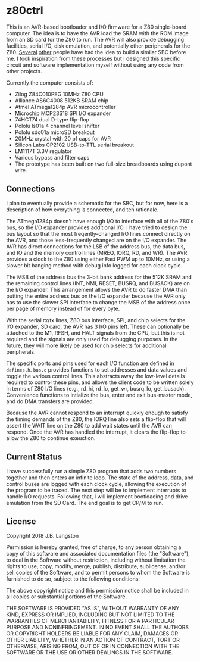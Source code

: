 # z80ctrl

This is an AVR-based bootloader and I/O firmware for a Z80 single-board computer.  The idea is to have the AVR load the SRAM with the ROM image from an SD card for the Z80 to run. The AVR will also provide debugging facilities, serial I/O, disk emulation, and potentially other peripherals for the Z80.  [Several](https://hackaday.io/project/7354-zaviour-board-avrz80-hybrid) [other](http://benryves.com/journal/3662496) people have had the idea to build a similar SBC before me. I took inspiration from these processes but I designed this specific circuit and software implementation myself without using any code from other projects.

Currently the computer consists of:

- Zilog Z84C010PEG 10MHz Z80 CPU
- Alliance AS6C4008 512KB SRAM chip
- Atmel ATmega1284p AVR microcontroller
- Microchip MCP23S18 SPI I/O expander
- 74HCT74 dual D-type flip-flop
- Pololu ls01a 4 channel level shifter
- Pololu sdc01a microSD breakout
- 20MHz crystal with 20 pf caps for AVR
- Silicon Labs CP2102 USB-to-TTL serial breakout
- LM1117T 3.3V regulator
- Various bypass and filter caps
- The prototype has been built on two full-size breadboards using dupont wire.

## Connections

I plan to eventually provide a schematic for the SBC, but for now, here is a description of how everything is connected, and teh rationale.

The ATmega1284p doesn't have enough I/O to interface with all of the Z80's bus, so the I/O expander provides additional I/O.  I have tried to design the bus layout so that the most freqently-changed I/O lines connect directly on the AVR, and those less-frequently changed are on the I/O expander.  The AVR has direct connections for the LSB of the address bus, the data bus, and IO and the memory control lines (MREQ, IORQ, RD, and WR).  The AVR provides a clock to the Z80 using either Fast PWM up to 10MHz, or using a slower bit banging method with debug info logged for each clock cycle.

The MSB of the address bus the 3-bit bank address for the 512K SRAM and the remaining control lines (INT, NMI, RESET, BUSRQ, and BUSACK) are on the I/O expander. This arrangement allows the AVR to do faster DMA than putting the entire address bus on the I/O expander because the AVR only has to use the slower SPI interface to change the MSB of the address once per page of memory instead of for every byte. 

With the serial rx/tx lines, Z80 bus interface, SPI, and chip selects for the I/O expander, SD card, the AVR has 3 I/O pins left.  These can optionally be attached to the M1, RFSH, and HALT signals from the CPU, but this is not required and the signals are only used for debugging purposes.  In the future, they will more likely be used for chip selects for additional peripherals.

The specific ports and pins used for each I/O function are defined in `defines.h`.  `bus.c` provides functions to set addresses and data values and toggle the various control lines. This abstracts away the low-level details required to control these pins, and allows the client code to be written solely in terms of Z80 I/O lines (e.g., rd_hi, rd_lo, get_wr, busrq_lo, get_busack).  Convenience functions to intialize the bus, enter and exit bus-master mode, and do DMA transfers are provided.

Because the AVR cannot respond to an interrupt quickly enough to satisfy the timing demands of the Z80, the IORQ line also sets a flip-flop that will assert the WAIT line on the Z80 to add wait states until the AVR can respond.  Once the AVR has handled the interrupt, it clears the flip-flop to allow the Z80 to continue exeuction.

## Current Status

I have successfully run a simple Z80 program that adds two numbers together and then enters an infinite loop.  The state of the address, data, and control buses are logged with each clock cycle, allowing the execution of the program to be traced. The next step will be to implement interrupts to handle I/O requests. Following that, I will implement bootloading and drive emulation from the SD Card.  The end goal is to get CP/M to run.

## License

Copyright 2018 J.B. Langston

Permission is hereby granted, free of charge, to any person obtaining a copy of this software and associated documentation files (the "Software"), to deal in the Software without restriction, including without limitation the rights to use, copy, modify, merge, publish, distribute, sublicense, and/or sell copies of the Software, and to permit persons to whom the Software is furnished to do so, subject to the following conditions:

The above copyright notice and this permission notice shall be included in all copies or substantial portions of the Software.

THE SOFTWARE IS PROVIDED "AS IS", WITHOUT WARRANTY OF ANY KIND, EXPRESS OR IMPLIED, INCLUDING BUT NOT LIMITED TO THE WARRANTIES OF MERCHANTABILITY, FITNESS FOR A PARTICULAR PURPOSE AND NONINFRINGEMENT. IN NO EVENT SHALL THE AUTHORS OR COPYRIGHT HOLDERS BE LIABLE FOR ANY CLAIM, DAMAGES OR OTHER LIABILITY, WHETHER IN AN ACTION OF CONTRACT, TORT OR OTHERWISE, ARISING FROM, OUT OF OR IN CONNECTION WITH THE SOFTWARE OR THE USE OR OTHER DEALINGS IN THE SOFTWARE.